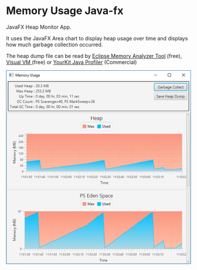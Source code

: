 # Memory Usage Java-fx
JavaFX Heap Monitor App. 

It uses the JavaFX Area chart to display heap usage over time and
displays how much garbage collection occurred.

The heap dump file can be read by <a href="http://www.eclipse.org/mat/">Eclipse Memory Analyzer Tool</a> (free),  <a href="https://visualvm.github.io/">Visual VM </a> (free) or <a href="https://www.yourkit.com/">YourKit Java Profiler</a> (Commercial) 

![Alt text](screenshot.png?raw=true "Optional Title")